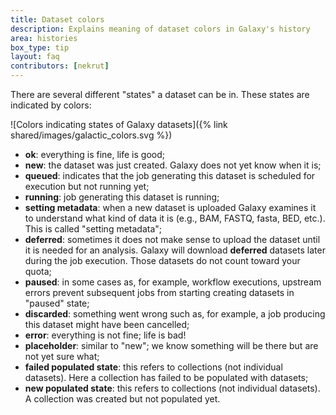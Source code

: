 ```yaml
---
title: Dataset colors
description: Explains meaning of dataset colors in Galaxy's history
area: histories
box_type: tip
layout: faq
contributors: [nekrut]
---
```


There are several different "states" a dataset can be in. These states are indicated by colors:

![Colors indicating states of Galaxy datasets]({% link shared/images/galactic_colors.svg %})

- **ok**: everything is fine, life is good;
- **new**: the dataset was just created. Galaxy does not yet know when it is;
- **queued**: indicates that the job generating this dataset is scheduled for execution but not running yet;
- **running**: job generating this dataset is running;
- **setting metadata**: when a new dataset is uploaded Galaxy examines it to understand what kind of data it is (e.g., BAM, FASTQ, fasta, BED, etc.). This is called "setting metadata";
- **deferred**: sometimes it does not make sense to upload the dataset until it is needed for an analysis. Galaxy will download **deferred** datasets later during the job execution. Those datasets do not count toward your quota;
- **paused**: in some cases as, for example, workflow executions, upstream errors prevent subsequent jobs from starting creating datasets in "paused" state; 
- **discarded**: something went wrong such as, for example, a job producing this dataset might have been cancelled;
- **error**: everything is not fine; life is bad!
- **placeholder**: similar to "new"; we know something will be there but are not yet sure what;
- **failed populated state**: this refers to collections (not individual datasets). Here a collection has failed to be populated with datasets;
- **new populated state**: this refers to collections (not individual datasets). A collection was created but not populated yet.

<!-- original editable image = https://docs.google.com/drawings/d/1F2Lq1m3cMIckvCexXMzug-dqwgifkoMOzoyH4VcoVX0/edit?usp=sharing -->

<!-- TO DO 
Needs to be linked to FAQs on:
- how to report errors
- explaining collections 
-->
